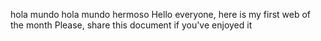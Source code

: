 hola mundo
hola mundo hermoso
Hello everyone, here is my first web of the month
Please, share this document if you've enjoyed it
